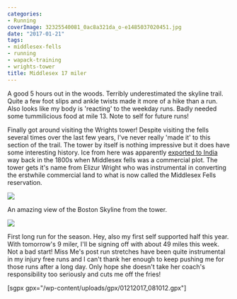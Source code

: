 ```yaml
---
categories:
- Running
coverImage: 32325540081_0ac8a321da_o-e1485037020451.jpg
date: "2017-01-21"
tags:
- middlesex-fells
- running
- wapack-training
- wrights-tower
title: Middlesex 17 miler
---
```


A good 5 hours out in the woods. Terribly underestimated the skyline trail. Quite a few foot slips and ankle twists made it more of a hike than a run. Also looks like my body is 'reacting' to the weekday runs. Badly needed some tummilicious food at mile 13. Note to self for future runs!

Finally got around visiting the Wrights tower! Despite visiting the fells several times over the last few years, I've never really 'made it' to this section of the trail. The tower by itself is nothing impressive but it does have some interesting history. Ice from here was apparently [exported to India](https://www.wired.com/2010/09/0913calcutta-ice-ship/) way back in the 1800s when Middlesex fells was a commercial plot. The tower gets it's name from Elizur Wright who was instrumental in converting the erstwhile commercial land to what is now called the Middlesex Fells reservation.

<!--more-->

![](images/32446594185_9035470f13_o-e1485036258624-768x1024.jpg)

An amazing view of the Boston Skyline from the tower.

![](images/32068547940_93da01e93a_o-1024x768.jpg)

First long run for the season. Hey, also my first self supported half this year. With tomorrow's 9 miler, I'll be signing off with about 49 miles this week. Not a bad start! Miss Me's post run stretches have been quite instrumental in my injury free runs and I can't thank her enough to keep pushing me for those runs after a long day. Only hope she doesn't take her coach's responsibility too seriously and cuts me off the fries!

\[sgpx gpx="/wp-content/uploads/gpx/01212017\_081012.gpx"\]
